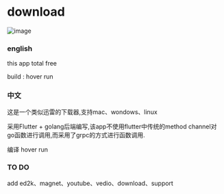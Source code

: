 # download

![image](https://github.com/Bmixo/download/docs/images/app.png)
### english
this app total free

build : hover run 

### 中文 
这是一个类似迅雷的下载器,支持mac、wondows、linux

采用Flutter + golang后端编写,该app不使用flutter中传统的method channel对go函数进行调用,而采用了grpc的方式进行函数调用.

编译 hover run 

### TO DO 
add ed2k、magnet、youtube、vedio、download、support